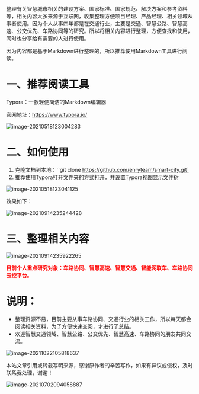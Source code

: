 整理有关智慧城市相关的建设方案、国家标准、国家规范、解决方案和参考资料等，相关内容大多来源于互联网，收集整理方便项目经理、产品经理、相关领域从事者使用。因为个人从事四年都是在交通行业，主要是交通、智慧公路、智慧高速、公交优先、车路协同等的研究。所以将相关内容进行整理，方便查找和使用，同时也分享给有需要的人进行使用。

因为内容都是基于Markdown进行整理的，所以推荐使用Markdown工具进行阅读。



# 一、推荐阅读工具

Typora：一款轻便简洁的Markdown编辑器

官网地址：https://www.typora.io/

![image-20210518123004283](https://gitee.com/AiShiYuShiJiePingXing/img/raw/master/img/image-20210518123004283.png)

# 二、如何使用

1. 克隆文档到本地：``git clone  https://github.com/enryteam/smart-city.git`
2. 推荐使用Typora打开文件夹的方式打开，并设置Typora视图显示文件树

![image-20210518123041125](https://gitee.com/AiShiYuShiJiePingXing/img/raw/master/img/image-20210518123041125.png)



效果如下：

![image-20210914235244428](https://gitee.com/er-huomeng/l-img/raw/master/image-20210914235244428.png)

# 三、整理相关内容

![image-20210914235922265](https://gitee.com/er-huomeng/l-img/raw/master/image-20210914235922265.png)



<font color='red'>**目前个人重点研究对象：车路协同、智慧高速、智慧交通、智能网联车、车路协同云控平台。**</font>

# 说明：

- 整理资源不易，目前主要从事车路协同、交通行业的相关工作，所以每天都会阅读相关资料，为了方便快速查阅，才进行了总结。
- 欢迎智慧交通领域、智慧公路、公交优先、智慧高速、车路协同的朋友共同交流。

![image-20211022105818637](https://gitee.com/er-huomeng/l-img/raw/master/image-20211022105818637.png)

本站文章引用或转载写明来源，感谢原作者的辛苦写作，如果有异议或侵权，及时联系我处理，谢谢！





![image-20210702094058887](https://gitee.com/AiShiYuShiJiePingXing/img/raw/master/img/image-20210702094058887.png)

